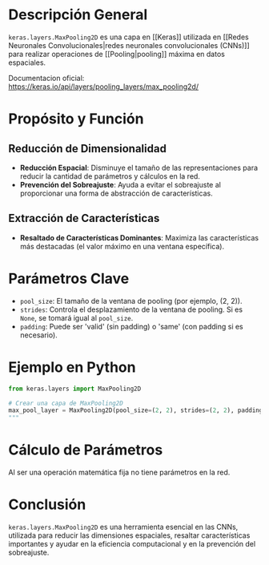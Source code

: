 # Descripción General

`keras.layers.MaxPooling2D` es una capa en [[Keras]] utilizada en [[Redes Neuronales Convolucionales|redes neuronales convolucionales (CNNs)]] para realizar operaciones de [[Pooling|pooling]] máxima en datos espaciales.

Documentacion oficial: https://keras.io/api/layers/pooling_layers/max_pooling2d/ 
# Propósito y Función
## Reducción de Dimensionalidad

- **Reducción Espacial**: Disminuye el tamaño de las representaciones para reducir la cantidad de parámetros y cálculos en la red.
- **Prevención del Sobreajuste**: Ayuda a evitar el sobreajuste al proporcionar una forma de abstracción de características.

## Extracción de Características

- **Resaltado de Características Dominantes**: Maximiza las características más destacadas (el valor máximo en una ventana específica).

# Parámetros Clave

- `pool_size`: El tamaño de la ventana de pooling (por ejemplo, (2, 2)).
- `strides`: Controla el desplazamiento de la ventana de pooling. Si es `None`, se tomará igual al `pool_size`.
- `padding`: Puede ser 'valid' (sin padding) o 'same' (con padding si es necesario).

# Ejemplo en Python
```python
from keras.layers import MaxPooling2D

# Crear una capa de MaxPooling2D
max_pool_layer = MaxPooling2D(pool_size=(2, 2), strides=(2, 2), padding='valid')
"""
```

# Cálculo de Parámetros

Al ser una operación matemática fija no tiene parámetros en la red. 

# Conclusión

`keras.layers.MaxPooling2D` es una herramienta esencial en las CNNs, utilizada para reducir las dimensiones espaciales, resaltar características importantes y ayudar en la eficiencia computacional y en la prevención del sobreajuste.

